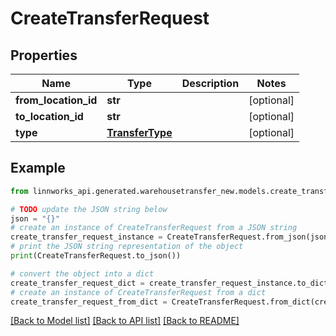 # CreateTransferRequest


## Properties

Name | Type | Description | Notes
------------ | ------------- | ------------- | -------------
**from_location_id** | **str** |  | [optional] 
**to_location_id** | **str** |  | [optional] 
**type** | [**TransferType**](TransferType.md) |  | [optional] 

## Example

```python
from linnworks_api.generated.warehousetransfer_new.models.create_transfer_request import CreateTransferRequest

# TODO update the JSON string below
json = "{}"
# create an instance of CreateTransferRequest from a JSON string
create_transfer_request_instance = CreateTransferRequest.from_json(json)
# print the JSON string representation of the object
print(CreateTransferRequest.to_json())

# convert the object into a dict
create_transfer_request_dict = create_transfer_request_instance.to_dict()
# create an instance of CreateTransferRequest from a dict
create_transfer_request_from_dict = CreateTransferRequest.from_dict(create_transfer_request_dict)
```
[[Back to Model list]](../README.md#documentation-for-models) [[Back to API list]](../README.md#documentation-for-api-endpoints) [[Back to README]](../README.md)


